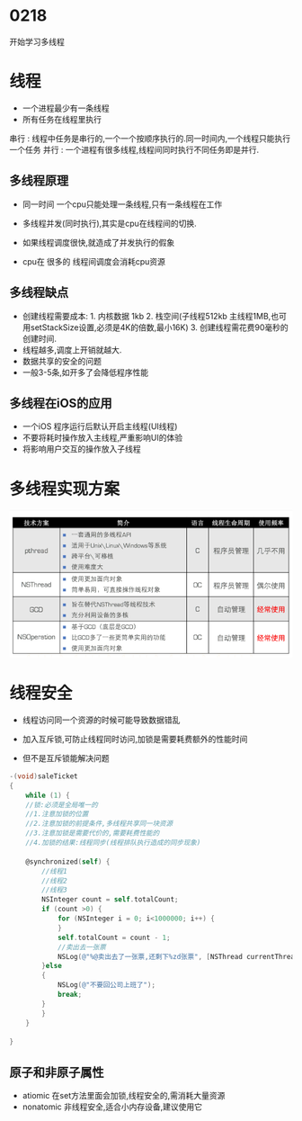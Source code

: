# 0218
开始学习多线程

# 线程
* 一个进程最少有一条线程
* 所有任务在线程里执行

串行 : 线程中任务是串行的,一个一个按顺序执行的.同一时间内,一个线程只能执行一个任务
并行 :  一个进程有很多线程,线程间同时执行不同任务即是并行.

## 多线程原理
* 同一时间 一个cpu只能处理一条线程,只有一条线程在工作

* 多线程并发(同时执行),其实是cpu在线程间的切换.

* 如果线程调度很快,就造成了并发执行的假象
* cpu在 很多的 线程间调度会消耗cpu资源

## 多线程缺点 
* 创建线程需要成本: 1. 内核数据 1kb 2. 栈空间(子线程512kb 主线程1MB,也可用setStackSize设置,必须是4K的倍数,最小16K) 3. 创建线程需花费90毫秒的创建时间.
* 线程越多,调度上开销就越大.
* 数据共享的安全的问题
* 一般3-5条,如开多了会降低程序性能

## 多线程在iOS的应用
* 一个iOS 程序运行后默认开启主线程(UI线程)
* 不要将耗时操作放入主线程,严重影响UI的体验
* 将影响用户交互的操作放入子线程

# 多线程实现方案

![](/0218/images/WX20170909-161655.png)

# 线程安全
* 线程访问同一个资源的时候可能导致数据错乱

* 加入互斥锁,可防止线程同时访问,加锁是需要耗费额外的性能时间
* 但不是互斥锁能解决问题

```objectivec
-(void)saleTicket
{
    while (1) {
    //锁:必须是全局唯一的
    //1.注意加锁的位置
    //2.注意加锁的前提条件,多线程共享同一块资源
    //3.注意加锁是需要代价的,需要耗费性能的
    //4.加锁的结果:线程同步(线程排队执行造成的同步现象)
        
    @synchronized(self) {
        //线程1
        //线程2
        //线程3
        NSInteger count = self.totalCount;
        if (count >0) {
            for (NSInteger i = 0; i<1000000; i++) {
            }
            self.totalCount = count - 1;
            //卖出去一张票
            NSLog(@"%@卖出去了一张票,还剩下%zd张票", [NSThread currentThread].name,self.totalCount);
        }else
        {
            NSLog(@"不要回公司上班了");
            break;
        }
        }
    }
    
}
```

## 原子和非原子属性
* atiomic  在set方法里面会加锁,线程安全的,需消耗大量资源
* nonatomic 非线程安全,适合小内存设备,建议使用它

#


 

